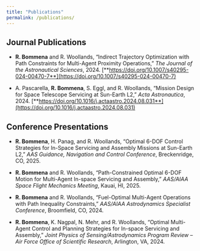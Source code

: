 ```yaml
---
title: "Publications"
permalink: /publications/
---
```


## Journal Publications

- **R. Bommena** and R. Woollands, “Indirect Trajectory Optimization with Path Constraints for Multi-Agent Proximity Operations,” *The Journal of the Astronautical Sciences*, 2024. [**https://doi.org/10.1007/s40295-024-00470-7**](https://doi.org/10.1007/s40295-024-00470-7)

- A. Pascarella, **R. Bommena**, S. Eggl, and R. Woollands, “Mission Design for Space Telescope Servicing at Sun-Earth L2,” *Acta Astronautica*, 2024. [**https://doi.org/10.1016/j.actaastro.2024.08.031**](https://doi.org/10.1016/j.actaastro.2024.08.031)

## Conference Presentations

-  **R. Bommena**, H. Panag, and R. Woollands, “Optimal 6-DOF Control Strategies for In-Space Servicing and Assembly Missions at Sun-Earth L2,” *AAS Guidance, Navigation and Control Conference*, Breckenridge, CO, 2025.

-  **R. Bommena** and R. Woollands, “Path-Constrained Optimal 6-DOF Motion for Multi-Agent In-space Servicing and Assembly,” *AAS/AIAA Space Flight Mechanics Meeting*, Kauai, HI, 2025.

-  **R. Bommena** and R. Woollands, “Fuel-Optimal Multi-Agent Operations with Path Inequality Constraints,” *AAS/AIAA Astrodynamics Specialist Conference*, Broomfield, CO, 2024.

-  **R. Bommena**, K. Nagpal, N. Mehr, and R. Woollands, “Optimal Multi-Agent Control and Planning Strategies for In-space Servicing and Assembly,” *Joint Physics of Sensing/Astrodynamics Program Review – Air Force Office of Scientific Research*, Arlington, VA, 2024.
